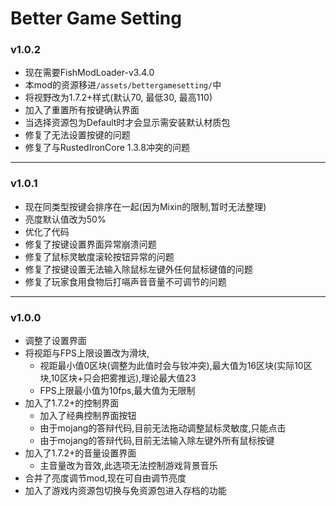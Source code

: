 # Better Game Setting

### v1.0.2
* 现在需要FishModLoader-v3.4.0
* 本mod的资源移进`/assets/bettergamesetting/`中
* 将视野改为1.7.2+样式(默认70, 最低30, 最高110)
* 加入了重置所有按键确认界面
* 当选择资源包为Default时才会显示需安装默认材质包
* 修复了无法设置按键的问题
* 修复了与RustedIronCore 1.3.8冲突的问题

---

### v1.0.1
* 现在同类型按键会排序在一起(因为Mixin的限制,暂时无法整理)
* 亮度默认值改为50%
* 优化了代码
* 修复了按键设置界面异常崩溃问题
* 修复了鼠标灵敏度滚轮按钮异常的问题
* 修复了按键设置无法输入除鼠标左键外任何鼠标键值的问题
* 修复了玩家食用食物后打嗝声音音量不可调节的问题

---

### v1.0.0
* 调整了设置界面
* 将视距与FPS上限设置改为滑块,
  * 视距最小值0区块(调整为此值时会与钕冲突),最大值为16区块(实际10区块,10区块+只会把雾推远),理论最大值23
  * FPS上限最小值为10fps,最大值为无限制
* 加入了1.7.2+的控制界面
  * 加入了经典控制界面按钮
  * 由于mojang的答辩代码,目前无法拖动调整鼠标灵敏度,只能点击
  * 由于mojang的答辩代码,目前无法输入除左键外所有鼠标按键
* 加入了1.7.2+的音量设置界面
  * 主音量改为音效,此选项无法控制游戏背景音乐
* 合并了亮度调节mod,现在可自由调节亮度
* 加入了游戏内资源包切换与免资源包进入存档的功能
